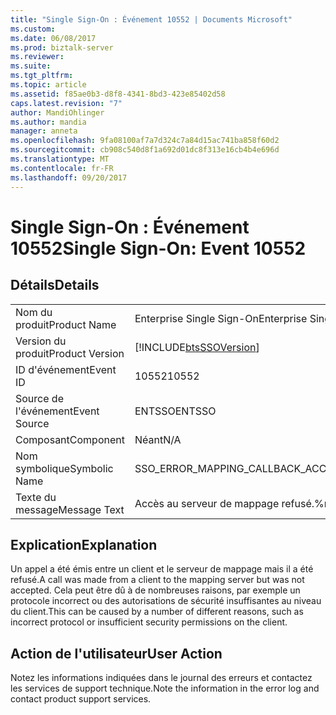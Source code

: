 ```yaml
---
title: "Single Sign-On : Événement 10552 | Documents Microsoft"
ms.custom: 
ms.date: 06/08/2017
ms.prod: biztalk-server
ms.reviewer: 
ms.suite: 
ms.tgt_pltfrm: 
ms.topic: article
ms.assetid: f85ae0b3-d8f8-4341-8bd3-423e85402d58
caps.latest.revision: "7"
author: MandiOhlinger
ms.author: mandia
manager: anneta
ms.openlocfilehash: 9fa08100af7a7d324c7a84d15ac741ba858f60d2
ms.sourcegitcommit: cb908c540d8f1a692d01dc8f313e16cb4b4e696d
ms.translationtype: MT
ms.contentlocale: fr-FR
ms.lasthandoff: 09/20/2017
---
```

# <a name="single-sign-on-event-10552"></a><span data-ttu-id="89270-102">Single Sign-On : Événement 10552</span><span class="sxs-lookup"><span data-stu-id="89270-102">Single Sign-On: Event 10552</span></span>
## <a name="details"></a><span data-ttu-id="89270-103">Détails</span><span class="sxs-lookup"><span data-stu-id="89270-103">Details</span></span>  
  
|||  
|-|-|  
|<span data-ttu-id="89270-104">Nom du produit</span><span class="sxs-lookup"><span data-stu-id="89270-104">Product Name</span></span>|<span data-ttu-id="89270-105">Enterprise Single Sign-On</span><span class="sxs-lookup"><span data-stu-id="89270-105">Enterprise Single Sign-On</span></span>|  
|<span data-ttu-id="89270-106">Version du produit</span><span class="sxs-lookup"><span data-stu-id="89270-106">Product Version</span></span>|[!INCLUDE[btsSSOVersion](../includes/btsssoversion-md.md)]|  
|<span data-ttu-id="89270-107">ID d'événement</span><span class="sxs-lookup"><span data-stu-id="89270-107">Event ID</span></span>|<span data-ttu-id="89270-108">10552</span><span class="sxs-lookup"><span data-stu-id="89270-108">10552</span></span>|  
|<span data-ttu-id="89270-109">Source de l'événement</span><span class="sxs-lookup"><span data-stu-id="89270-109">Event Source</span></span>|<span data-ttu-id="89270-110">ENTSSO</span><span class="sxs-lookup"><span data-stu-id="89270-110">ENTSSO</span></span>|  
|<span data-ttu-id="89270-111">Composant</span><span class="sxs-lookup"><span data-stu-id="89270-111">Component</span></span>|<span data-ttu-id="89270-112">Néant</span><span class="sxs-lookup"><span data-stu-id="89270-112">N/A</span></span>|  
|<span data-ttu-id="89270-113">Nom symbolique</span><span class="sxs-lookup"><span data-stu-id="89270-113">Symbolic Name</span></span>|<span data-ttu-id="89270-114">SSO_ERROR_MAPPING_CALLBACK_ACCESS_DENIED</span><span class="sxs-lookup"><span data-stu-id="89270-114">SSO_ERROR_MAPPING_CALLBACK_ACCESS_DENIED</span></span>|  
|<span data-ttu-id="89270-115">Texte du message</span><span class="sxs-lookup"><span data-stu-id="89270-115">Message Text</span></span>|<span data-ttu-id="89270-116">Accès au serveur de mappage refusé.%r</span><span class="sxs-lookup"><span data-stu-id="89270-116">Mapping server access denied.%r</span></span>|  
  
## <a name="explanation"></a><span data-ttu-id="89270-117">Explication</span><span class="sxs-lookup"><span data-stu-id="89270-117">Explanation</span></span>  
 <span data-ttu-id="89270-118">Un appel a été émis entre un client et le serveur de mappage mais il a été refusé.</span><span class="sxs-lookup"><span data-stu-id="89270-118">A call was made from a client to the mapping server but was not accepted.</span></span> <span data-ttu-id="89270-119">Cela peut être dû à de nombreuses raisons, par exemple un protocole incorrect ou des autorisations de sécurité insuffisantes au niveau du client.</span><span class="sxs-lookup"><span data-stu-id="89270-119">This can be caused by a number of different reasons, such as incorrect protocol or insufficient security permissions on the client.</span></span>  
  
## <a name="user-action"></a><span data-ttu-id="89270-120">Action de l'utilisateur</span><span class="sxs-lookup"><span data-stu-id="89270-120">User Action</span></span>  
 <span data-ttu-id="89270-121">Notez les informations indiquées dans le journal des erreurs et contactez les services de support technique.</span><span class="sxs-lookup"><span data-stu-id="89270-121">Note the information in the error log and contact product support services.</span></span>